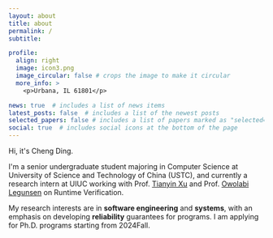 ```yaml
---
layout: about
title: about
permalink: /
subtitle: 

profile:
  align: right
  image: icon3.png
  image_circular: false # crops the image to make it circular
  more_info: >
    <p>Urbana, IL 61801</p>

news: true  # includes a list of news items
latest_posts: false  # includes a list of the newest posts
selected_papers: false # includes a list of papers marked as "selected={true}"
social: true  # includes social icons at the bottom of the page
---
```


Hi, it's Cheng Ding. 

I'm a senior undergraduate student majoring in Computer Science at University of Science and Technology of China (USTC), and currently a research intern at UIUC working with Prof. [Tianyin Xu](https://tianyin.github.io/) and Prof. [Owolabi Legunsen](https://www.cs.cornell.edu/~legunsen/) on Runtime Verification.

My research interests are in **software engineering** and **systems**, with an emphasis on developing **reliability** guarantees for programs. I am applying for Ph.D. programs starting from 2024Fall. 
